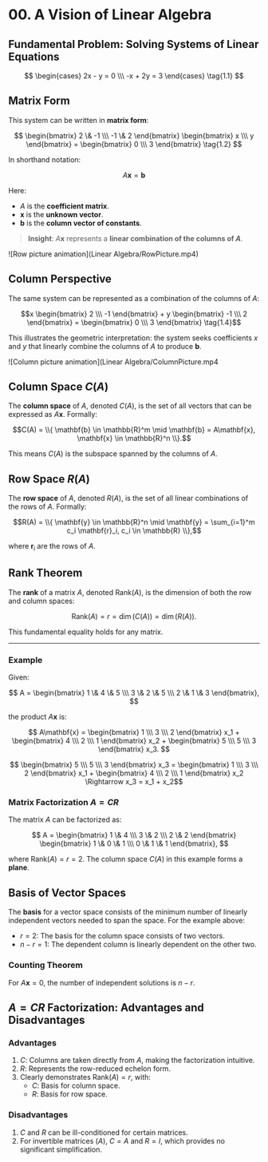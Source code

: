 # **00. A Vision of Linear Algebra**

## Fundamental Problem: Solving Systems of Linear Equations

$$
\begin{cases} 
2x - y = 0 \\\ -x + 2y = 3 
\end{cases} \tag{1.1}
$$

## Matrix Form

This system can be written in **matrix form**:

$$
\begin{bmatrix} 
2 \& -1 \\\ -1 \& 2 
\end{bmatrix} 
\begin{bmatrix} 
x \\\
y 
\end{bmatrix} = \begin{bmatrix} 
0 \\\
3 
\end{bmatrix} \tag{1.2}
$$

In shorthand notation:

$$
A\mathbf{x} = \mathbf{b} \tag{1.3}
$$

Here:
- $A$ is the **coefficient matrix**.
- $\mathbf{x}$ is the **unknown vector**.
- $\mathbf{b}$ is the **column vector of constants**.

> **Insight**: $A\mathbf{x}$ represents a **linear combination of the columns of $A$**.

![Row picture animation](Linear Algebra/RowPicture.mp4)

## Column Perspective

The same system can be represented as a combination of the columns of $A$:

$$x \begin{bmatrix} 2 \\\ -1 \end{bmatrix} + y \begin{bmatrix} -1 \\\ 2 \end{bmatrix} = \begin{bmatrix} 0 \\\ 3 \end{bmatrix} \tag{1.4}$$

This illustrates the geometric interpretation: the system seeks coefficients $x$ and $y$ that linearly combine the columns of $A$ to produce $\mathbf{b}$.

![Column picture animation](Linear Algebra/ColumnPicture.mp4

## Column Space $C(A)$

The **column space** of $A$, denoted $C(A)$, is the set of all vectors that can be expressed as $A\mathbf{x}$. Formally:

$$C(A) = \\{ \mathbf{b} \in \mathbb{R}^m \mid \mathbf{b} = A\mathbf{x}, \mathbf{x} \in \mathbb{R}^n \\}.$$

This means $C(A)$ is the subspace spanned by the columns of $A$.

## Row Space $R(A)$

The **row space** of $A$, denoted $R(A)$, is the set of all linear combinations of the rows of $A$. Formally:

$$R(A) = \\{ \mathbf{y} \in \mathbb{R}^n \mid \mathbf{y} = \sum_{i=1}^m c_i \mathbf{r}_i, c_i \in \mathbb{R} \\},$$

where $\mathbf{r}_i$ are the rows of $A$.

## Rank Theorem

The **rank** of a matrix $A$, denoted $\text{Rank}(A)$, is the dimension of both the row and column spaces:

$$
\text{Rank}(A) = r = \dim(C(A)) = \dim(R(A)).
$$

This fundamental equality holds for any matrix.

---

### Example

Given:

$$
A = \begin{bmatrix} 
1 \& 4 \& 5 \\\
3 \& 2 \& 5 \\\
2 \& 1 \& 3 
\end{bmatrix},
$$

the product $A\mathbf{x}$ is:

$$
A\mathbf{x} = 
\begin{bmatrix} 
1 \\\
3 \\\
2 
\end{bmatrix} x_1 
+ 
\begin{bmatrix} 
4 \\\
2 \\\
1 
\end{bmatrix} x_2 
+ 
\begin{bmatrix} 
5 \\\
5 \\\
3 
\end{bmatrix} x_3. 
$$

$$
\begin{bmatrix} 
5 \\\
5 \\\
3 
\end{bmatrix} x_3 = 
\begin{bmatrix} 
1 \\\
3 \\\
2 
\end{bmatrix} x_1 
+ 
\begin{bmatrix} 
4 \\\
2 \\\
1 
\end{bmatrix} x_2 \Rightarrow x_3 = x_1 + x_2$$

### Matrix Factorization $A = CR$

The matrix $A$ can be factorized as:

$$
A = 
\begin{bmatrix} 
1 \& 4 \\\
3 \& 2 \\\
2 \& 2 
\end{bmatrix} 
\begin{bmatrix} 
1 \& 0 \& 1 \\\
0 \& 1 \& 1 
\end{bmatrix},
$$

where $\text{Rank}(A) = r = 2$. The column space $C(A)$ in this example forms a **plane**.

## Basis of Vector Spaces

The **basis** for a vector space consists of the minimum number of linearly independent vectors needed to span the space. For the example above:
- $r = 2$: The basis for the column space consists of two vectors.
- $n - r = 1$: The dependent column is linearly dependent on the other two.

### Counting Theorem

For $A\mathbf{x} = 0$, the number of independent solutions is $n - r$.

## $A = CR$ Factorization: Advantages and Disadvantages

### Advantages
1. $C$: Columns are taken directly from $A$, making the factorization intuitive.
2. $R$: Represents the row-reduced echelon form.
3. Clearly demonstrates $\text{Rank}(A) = r$, with:
   - $C$: Basis for column space.
   - $R$: Basis for row space.

### Disadvantages
1. $C$ and $R$ can be ill-conditioned for certain matrices.
2. For invertible matrices ($A$), $C = A$ and $R = I$, which provides no significant simplification.

